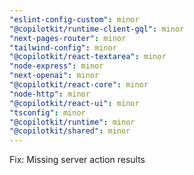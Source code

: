 ```yaml
---
"eslint-config-custom": minor
"@copilotkit/runtime-client-gql": minor
"next-pages-router": minor
"tailwind-config": minor
"@copilotkit/react-textarea": minor
"node-express": minor
"next-openai": minor
"@copilotkit/react-core": minor
"node-http": minor
"@copilotkit/react-ui": minor
"tsconfig": minor
"@copilotkit/runtime": minor
"@copilotkit/shared": minor
---
```


Fix: Missing server action results
